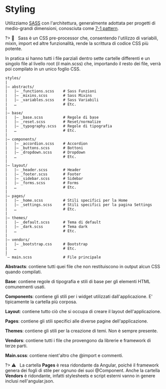 # Styling

Utilizziamo [SASS](https://sass-lang.com/) con l'architettura, generalmente adottata per progetti di medio-grandi dimensioni, conosciuta come [7-1 pattern](https://sass-guidelin.es/#the-7-1-pattern). 

?> :open_book: &nbsp; Sass è un CSS pre-processor che, consentendo l'utilizzo di variabili, mixin, import ed altre funzionalità, rende la scrittura di codice CSS più potente. 


In pratica si hanno tutti i file parziali dentro sette cartelle differenti e un singolo file al livello root (il main.scss) che, importando il resto dei file, verrà poi compilato in un unico foglio CSS.

```
styles/
|
|– abstracts/
|   |– _functions.scss    # Sass Funzioni
|   |– _mixins.scss       # Sass Mixins
|   |– _variables.scss    # Sass Variabili
|   …                     # Etc.
|
|– base/
|   |– _base.scss         # Regole di base
|   |– _reset.scss        # Reset/normalize
|   |– _typography.scss   # Regole di tipografia
|   …                     # Etc.
|
|– components/
|   |– _accordion.scss    # Accordion
|   |– _buttons.scss      # Bottoni
|   |– _dropdown.scss     # Dropdown
|   …                     # Etc.
|
|– layout/
|   |– _header.scss       # Header
|   |– _footer.scss       # Footer
|   |– _sidebar.scss      # Sidebar
|   |– _forms.scss        # Forms
|   …                     # Etc.
|
|– pages/
|   |– _home.scss         # Stili specifici per la Home
|   |– _settings.scss     # Stili specifici per la pagina Settings
|   …                     # Etc.
|
|– themes/
|   |– _default.scss      # Tema di default
|   |– _dark.scss         # Tema dark
|   …                     # Etc.
|
|– vendors/
|   |– _bootstrap.css     # Bootstrap
|   …                     # Etc.
|
`– main.scss              # File principale
```

**Abstracts**: contiene tutti quei file che non restituiscono in output alcun CSS quando compilati.

**Base**: contiene regole di tipografia e stili di base per gli elementi HTML comunementi usati.

**Components**: contiene gli stili per i widget utilizzati dall'applicazione. E' tipicamente la cartella più corposa.

**Layout**: contiene tutto ciò che si occupa di creare il layout dell'applicazione.

**Pages**: contiene gli stili specifici alle diverse pagine dell'applicazione.

**Themes**: contiene gli stili per la creazione di temi. Non è sempre presente.

**Vendors**: contiene tutti i file che provengono da librerie e framework di terze parti.

**Main.scss**: contiene nient'altro che @import e commenti.


?> :warning: &nbsp; La cartella **Pages** è resa ridondante da Angular, poiché il framework genera dei fogli di stile per ognuno dei suoi @Component.
Anche la cartella **Vendors** è ridondante, infatti stylesheets e script esterni vanno in genere inclusi nell'angular.json.